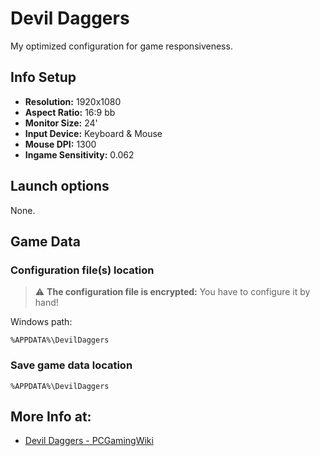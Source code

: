 # Devil Daggers

My optimized configuration for game responsiveness.

## Info Setup

- **Resolution:** 1920x1080
- **Aspect Ratio:** 16:9 bb
- **Monitor Size:** 24'
- **Input Device:** Keyboard & Mouse
- **Mouse DPI:** 1300
- **Ingame Sensitivity:** 0.062

## Launch options

None.

## Game Data

### Configuration file(s) location

> :warning: **The configuration file is encrypted:** You have to configure it by hand!

Windows path:

```
%APPDATA%\DevilDaggers
```

### Save game data location

```
%APPDATA%\DevilDaggers
```

## More Info at:

- [Devil Daggers - PCGamingWiki](https://www.pcgamingwiki.com/wiki/Devil_Daggers)